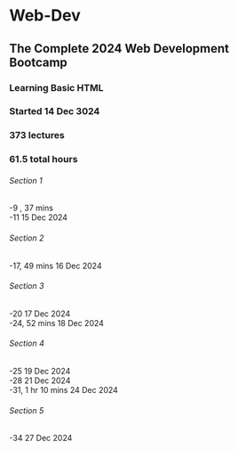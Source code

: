 # Web-Dev 
## The Complete 2024 Web Development Bootcamp
### Learning Basic HTML
### Started 14 Dec 3024
### 373 lectures
### 61.5 total hours
###### Section 1

-9 , 37 mins\
-11                 15 Dec 2024

###### Section 2

-17, 49 mins   16 Dec 2024

###### Section 3

-20                 17 Dec 2024\
-24, 52 mins        18 Dec 2024

###### Section 4

-25                 19 Dec 2024\
-28                 21 Dec 2024\
-31, 1 hr 10 mins   24 Dec 2024

###### Section  5

-34                 27 Dec 2024
